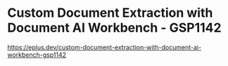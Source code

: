 # Custom Document Extraction with Document AI Workbench - GSP1142

<https://eplus.dev/custom-document-extraction-with-document-ai-workbench-gsp1142>